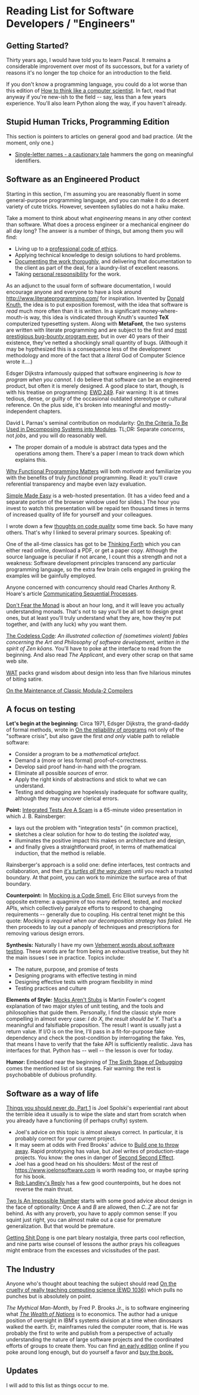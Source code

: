 # Reading List for Software Developers / "Engineers"

## Getting Started?

Thirty years ago, I would have told you to learn Pascal.
It remains a considerable improvement over most of its successors,
but for a variety of reasons it's no longer the top choice for an introduction to the field.

If you don't know a programming language, you could do a lot worse than this edition of
[How to think like a computer scientist](https://openbookproject.net/thinkcs/python/english3e/).
In fact, read that anyway if you're new-ish to the field -- say, less than a few years experience.
You'll also learn Python along the way, if you haven't already.

## Stupid Human Tricks, Programming Edition

This section is pointers to articles on general good and bad practice.
(At the moment, only one.)

* [Single-letter names - a cautionary tale](https://hilton.org.uk/blog/single-letter-names-tale)
  hammers the gong on meaningful identifiers.


## Software as an Engineered Product

Starting in this section,
I'm assuming you are reasonably fluent in some general-purpose programming language,
and you can make it do a decent variety of cute tricks.
However, seventeen syllables do not a haiku make.

Take a moment to think about what *engineering* means in any other context than software.
What does a process engineer or a mechanical engineer do all day long?
The answer is a number of things, but among them you will find:
* Living up to a [professional code of ethics](https://www.acm.org/code-of-ethics).
* Applying technical knowledge to design solutions to hard problems.
* [Documenting the work thoroughly](documenting.md),
  and delivering that documentation to the client as part of the deal,
  for a laundry-list of excellent reasons.
* Taking [personal responsibility](https://www.acm.org/about-acm/risks-forum) for the work.

As an adjunct to the usual form of software documentation,
I would encourage anyone and everyone to have a look around http://www.literateprogramming.com/
for inspiration. Invented by [Donald Knuth](https://www.google.com/search?q=Donald+Knuth),
the idea is to put exposition foremost, with the idea that software is *read* much more often
than it is *written*. In a significant money-where-mouth-is way, this idea is vindicated
through Knuth's vaunted **TeX** computerized typesetting system. Along with **MetaFont**,
the two systems are written with literate programming and are subject to the first and
[most prestigious bug-bounty program ever](https://en.wikipedia.org/wiki/Knuth_reward_check),
but in over 40 years of their existence, they've netted a shockingly small quantity of bugs.
(Although it may be hypthesized this is a consequence less of the development methodology
and more of the fact that a *literal* God of Computer Science wrote it....)

Edsger Dijkstra infamously quipped that software engineering is *how to program when you cannot*.
I do believe that software can be an engineered product, but often it is merely designed.
A good place to start, though, is with his treatise on programming:
[EWD 249](https://www.cs.utexas.edu/users/EWD/ewd02xx/EWD249.PDF).
Fair warning: It is at times tedious, dense, or guilty of the occasional outdated stereotype or
cultural reference. On the plus side, it's broken into meaningful and mostly-independent chapters.

David L Parnas's seminal contribution on modularity:
[On the Criteria To Be Used in Decomposing Systems into Modules](https://www.win.tue.nl/~wstomv/edu/2ip30/references/criteria_for_modularization.pdf).
TL;DR: Separate *concerns*, not *jobs*, and you will do reasonably well.

* The proper domain of a module is abstract data types and the operations among them.
There's a paper I mean to track down which explains this.

[Why Functional Programming Matters](https://www.cs.kent.ac.uk/people/staff/dat/miranda/whyfp90.pdf)
will both *motivate* and familiarize you with the benefits of truly *functional* programming.
Read it: you'll crave referential transparency and maybe even lazy evaluation.

[Simple Made Easy](https://www.infoq.com/presentations/Simple-Made-Easy/) is a web-hosted presentation.
(It has a video feed and a separate portion of the browser window used for slides.)
The hour you invest to watch this presentation will be repaid ten thousand times
in terms of increased quality of life for yourself and your colleagues.

I wrote down a few [thoughts on code quality](code_quality.md) some time back. So have many others.
That's why I linked to several primary sources. Speaking of:

One of the all-time classics has got to be
[Thinking Forth](http://thinking-forth.sourceforge.net/)
which you can either read online, download a PDF, or get a paper copy.
Although the source language is peculiar if not arcane,
I count this a strength and not a weakness:
Software development principles transcend any particular programming language,
so the extra few brain cells engaged in groking the examples will be gainfully employed.

Anyone concerned with concurrency should read Charles Anthony R. Hoare's article
[Communicating Sequential Processes](https://www.cs.cmu.edu/~crary/819-f09/Hoare78.pdf).

[Don't Fear the Monad](https://www.youtube.com/watch?v=ZhuHCtR3xq8) is about an hour long,
and it will leave you actually understanding monads.
That's not to say you'll be all set to design great ones,
but at least you'll truly understand what they are, how they're put together,
and (with any luck) why you want them.

[The Codeless Code](http://thecodelesscode.com/contents): *An illustrated collection of (sometimes violent) fables concerning the Art and Philosophy of software development, written in the spirit of Zen kōans.*
You'll have to poke at the interface to read from the beginning.
And also read *The Applicant*, and every other scrap on that same web site.

[WAT](https://destroyallsoftware.com/talks/wat) packs grand wisdom about design
into less than five hilarious minutes of biting satire.

[On the Maintenance of Classic Modula-2 Compilers](https://arxiv.org/pdf/1809.07080.pdf)

## A focus on testing

**Let's begin at the beginning:**
Circa 1971, Edsger Dijkstra, the grand-daddy of formal methods, wrote in
[On the reliability of programs](https://www.cs.utexas.edu/users/EWD/transcriptions/EWD03xx/EWD303.html)
not only of the "software crisis", but also gave the first *and only* viable path to reliable software:
* Consider a program to be a *mathematical artefact*.
* Demand a (more or less formal) proof-of-correctness.
* Develop said proof hand-in-hand with the program.
* Eliminate all possible *sources* of error.
* Apply the right kinds of abstractions and stick to what we can understand.
* Testing and debugging are hopelessly inadequate for software quality, although they may uncover clerical errors.

**Point:**
[Integrated Tests Are A Scam](https://vimeo.com/80533536) is a 65-minute video presentation
in which J. B. Rainsberger:
* lays out the problem with "integration tests" (in common practice),
* sketches a clear solution for how to do testing the *isolated* way,
* illuminates the positive impact this makes on architecture and design,
* and finally gives a straightforward proof, in terms of mathematical induction, that the method is reliable.

Rainsberger's approach is a solid one: define interfaces, test contracts and collaboration, and then
*[it's turtles all the way down](https://en.wikipedia.org/wiki/Turtles_all_the_way_down)*
until you reach a trusted boundary. At that point, you can work to minimize the surface area of that boundary.

**Counterpoint:**
In [Mocking is a Code Smell](https://medium.com/javascript-scene/mocking-is-a-code-smell-944a70c90a6a),
Eric Elliot surveys from the opposite extreme: a quagmire of too many defined, tested, and *mocked* APIs,
which collectively paralyze efforts to respond to changing requirements -- generally due to coupling.
His central tenet might be this quote: *Mocking is required when our decomposition strategy has failed.*
He then proceeds to lay out a panoply of techniques and prescriptions for removing various design errors.

**Synthesis:**
Naturally I have my own [Vehement words about software testing](code_test.md).
These words are far from being an exhaustive treatise, but they hit the main issues I see in practice.
Topics include:
* The nature, purpose, and promise of tests
* Designing programs with effective testing in mind
* Designing effective tests with program flexibility in mind
* Testing practices and culture

**Elements of Style:**
[Mocks Aren't Stubs](https://martinfowler.com/articles/mocksArentStubs.html)
is Martin Fowler's cogent explanation of two major styles of unit testing,
and the tools and philosophies that guide them. Personally, I find the classic
style more compelling in almost every case: *I do X, the result should be Y.*
That's a meaningful and falsifiable proposition. The result I want is usually
just a return value. If I/O is on the line, I'll pass in a fit-for-purpose fake
dependency and check the post-condition by interrogating the fake.
Yes, that means I have to verify that the fake API is sufficiently realistic.
Java has interfaces for that. Python has -- well -- the lesson is over for today.

**Humor:** Embedded near the beginning of
[The Sixth Stage of Debugging](https://levelup.gitconnected.com/the-sixth-stage-of-debugging-20d245172ffd)
comes the mentioned list of six stages. Fair warning: the rest is psychobabble of dubious profundity.


## Software as a way of life

[Things you should never do, Part 1](https://www.joelonsoftware.com/2000/04/06/things-you-should-never-do-part-i/)
is Joel Spolski's experiential rant about the terrible idea it usually is to wipe the slate and start from scratch
when you already have a functioning (if perhaps crufty) system.
* Joel's advice on this topic is almost always correct. In particular, it is probably correct for your current project.
* It may seem at odds with Fred Brooks' advice to [Build one to throw away](https://wiki.c2.com/?PlanToThrowOneAway).
  Rapid prototyping has value, but Joel writes of production-stage projects. You know: the ones in danger of
  [Second Second Effect](https://wiki.c2.com/?SecondSystemEffect).
* Joel has a good head on his shoulders: Most of the rest of https://www.joelonsoftware.com is worth reading too, or maybe spring for his book.
* [Rob Landley's Reply](https://www.landley.net/writing/stuff/2007-05-14.html) has a few good counterpoints,
  but he does not reverse the main thrust.

[Two Is An Impossible Number](https://wiki.c2.com/?TwoIsAnImpossibleNumber) starts with some good advice about
design in the face of optionality: Once *A* and *B* are allowed, then *C..Z* are not far behind.
As with any proverb, you have to apply common sense: If you squint just right,
you can almost make out a case for premature generalization. But that would be premature.

[Getting Shit Done](https://www.rea-group.com/about-us/news-and-insights/blog/getting-shit-done/)
is one part bleary nostalgia, three parts cool reflection, and nine parts wise counsel of lessons
the author prays his colleagues might embrace from the excesses and vicissitudes of the past.


## The Industry

Anyone who's thought about teaching the subject should read
[On the cruelty of really teaching computing science (EWD 1036)](https://www.cs.utexas.edu/~EWD/transcriptions/EWD10xx/EWD1036.html)
which pulls no punches but is absolutely on point.

*The Mythical Man-Month*, by Fred P. Brooks Jr., is to software engineering what
*[The Wealth of Nations](https://www.gutenberg.org/ebooks/3300)*
is to economics. The author had a unique position of oversight in IBM's systems division
at a time when dinosaurs walked the earth. Er, mainframes ruled the computer room, that is.
He was probably the first to write and publish from a perspective of actually understanding the nature
of large software projects and the coordinated efforts of groups to create them. You can find
[an early edition](https://web.eecs.umich.edu/~weimerw/2018-481/readings/mythical-man-month.pdf)
online if you poke around long enough, but do yourself a favor and
[buy the book.](https://www.amazon.com/Mythical-Man-Month-Software-Engineering-Anniversary/dp/0201835959)

## Updates

I will add to this list as things occur to me.

